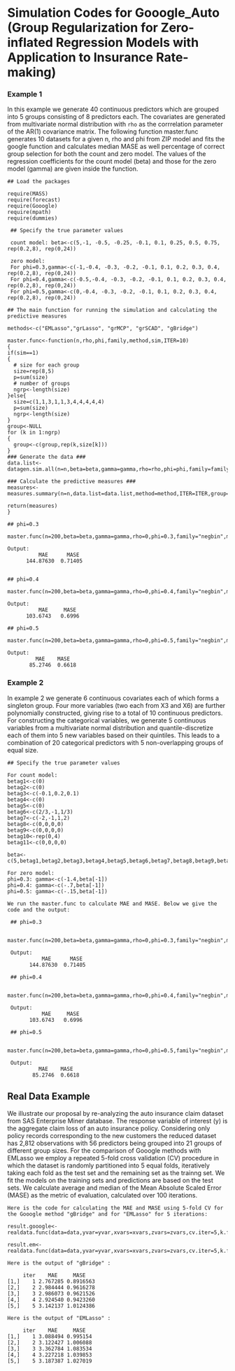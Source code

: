 # Simulation Codes for Gooogle_Auto (Group Regularization for Zero-inflated Regression Models with Application to Insurance Rate-making)


### Example 1
In this example we generate 40 continuous predictors which are grouped into 5 groups consisting of 8 predictors each. The covariates are generated from multivariate normal distribution with `rho` as the corrrelation parameter of the AR(1) covariance matrix. The following function master.func generates 10 datasets for a given n, rho and phi from ZIP model and fits the google function and calculates median MASE as well percentage of correct group selection for both the count and zero model. The values of the regression coefficients for the count model (beta) and those for the zero model (gamma) are given inside the function. 

```
## Load the packages

require(MASS)
require(forecast)
require(Gooogle)
require(mpath)
require(dummies)
```

```
 ## Specify the true parameter values
  
 count model: beta<-c(5,-1, -0.5, -0.25, -0.1, 0.1, 0.25, 0.5, 0.75, rep(0.2,8), rep(0,24))    
    
 zero model: 
 For phi=0.3,gamma<-c(-1,-0.4, -0.3, -0.2, -0.1, 0.1, 0.2, 0.3, 0.4, rep(0.2,8), rep(0,24))
 For phi=0.4,gamma<-c(-0.5,-0.4, -0.3, -0.2, -0.1, 0.1, 0.2, 0.3, 0.4, rep(0.2,8), rep(0,24))
 For phi=0.5,gamma<-c(0,-0.4, -0.3, -0.2, -0.1, 0.1, 0.2, 0.3, 0.4, rep(0.2,8), rep(0,24))
  ```
    
  ```
 ## The main function for running the simulation and calculating the predictive measures
 
 methods<-c("EMLasso","grLasso", "grMCP", "grSCAD", "gBridge")

 master.func<-function(n,rho,phi,family,method,sim,ITER=10)
{
  if(sim==1)
  {
    # size for each group
    size=rep(8,5)
    p=sum(size)
    # number of groups
    ngrp<-length(size) 
  }else{
    size=c(1,1,3,1,1,3,4,4,4,4,4)
    p=sum(size)
    ngrp<-length(size)
  }
  group<-NULL
  for (k in 1:ngrp)
  {
    group<-c(group,rep(k,size[k]))
  }
  ### Generate the data ###
  data.list<-datagen.sim.all(n=n,beta=beta,gamma=gamma,rho=rho,phi=phi,family=family,sim=sim,ITER=10)
  
  ### Calculate the predictive measures ###
  measures<-measures.summary(n=n,data.list=data.list,method=method,ITER=ITER,group=group,family=family)
  
  return(measures)
}
  ```

 ```
 ## phi=0.3

 master.func(n=200,beta=beta,gamma=gamma,rho=0,phi=0.3,family="negbin",method="grLasso",sim=1,ITER=10)
 
 Output:
           MAE      MASE 
       144.87630  0.71405 


## phi=0.4

 master.func(n=200,beta=beta,gamma=gamma,rho=0,phi=0.4,family="negbin",method="grLasso",sim=1,ITER=10)
 
 Output:
           MAE     MASE 
       103.6743   0.6996 
 
## phi=0.5

 master.func(n=200,beta=beta,gamma=gamma,rho=0,phi=0.5,family="negbin",method="grLasso",sim=1,ITER=10)
 
 Output:
          MAE    MASE 
        85.2746  0.6618      
```

### Example 2

In example 2 we generate 6 continuous covariates each of which forms a singleton group. Four more variables (two each from X3 and X6) are further polynomially constructed, giving rise to a total of 10 continuous predictors. For constructing the categorical variables, we generate 5 continuous variables from a multivariate normal distribution and quantile-discretize each of them into 5 new variables based on their quintiles. This leads to a combination of 20 categorical predictors with 5 non-overlapping groups of equal size.

```
## Specify the true parameter values

For count model: 
betag1<-c(0)
betag2<-c(0)
betag3<-c(-0.1,0.2,0.1)
betag4<-c(0)
betag5<-c(0)
betag6<-c(2/3,-1,1/3)
betag7<-c(-2,-1,1,2)
betag8<-c(0,0,0,0)
betag9<-c(0,0,0,0)
betag10<-rep(0,4)
betag11<-c(0,0,0,0)

beta<-c(5,betag1,betag2,betag3,betag4,betag5,betag6,betag7,betag8,betag9,betag10,betag11)

For zero model:
phi=0.3: gamma<-c(-1.4,beta[-1])
phi=0.4: gamma<-c(-.7,beta[-1])
phi=0.5: gamma<-c(-.15,beta[-1])
```

```
We run the master.func to calculate MAE and MASE. Below we give the code and the output:

 ## phi=0.3

 master.func(n=200,beta=beta,gamma=gamma,rho=0,phi=0.3,family="negbin",method="grLasso",sim=2,ITER=10)
 
 Output:
           MAE      MASE 
       144.87630  0.71405 

 ## phi=0.4

 master.func(n=200,beta=beta,gamma=gamma,rho=0,phi=0.4,family="negbin",method="grLasso",sim=2,ITER=10)
 
 Output:
           MAE     MASE 
       103.6743   0.6996 
 
 ## phi=0.5

 master.func(n=200,beta=beta,gamma=gamma,rho=0,phi=0.5,family="negbin",method="grLasso",sim=2,ITER=10)
 
 Output:
          MAE    MASE 
        85.2746  0.6618
```

## Real Data Example

We illustrate our proposal by re-analyzing the auto insurance claim dataset from SAS Enterprise Miner database. The response variable of interest (y) is the aggregate claim loss of an auto insurance policy. Considering only policy records corresponding to the new customers the reduced dataset has 2,812 observations with 56 predictors being grouped into 21 groups of different group sizes. For the comparison of Gooogle methods with EMLasso we employ a repeated 5-fold cross validation (CV) procedure in which the dataset is randomly partitioned into 5 equal folds, iteratively taking each fold as the test set and the remaining set as the trainng set. We fit the models on the training sets and predictions are based on the test sets. We calculate average and median of the Mean Absolute Scaled Error (MASE) as the metric of evaluation, calculated over 100 iterations. 

```
Here is the code for calculating the MAE and MASE using 5-fold CV for the Gooogle method "gBridge" and for "EMLasso" for 5 iterations:

result.gooogle<-realdata.func(data=data,yvar=yvar,xvars=xvars,zvars=zvars,cv.iter=5,k.fold=5,seedval=123,method="Gooogle")

result.em<-realdata.func(data=data,yvar=yvar,xvars=xvars,zvars=zvars,cv.iter=5,k.fold=5,seedval=123,method="EMLasso")
```
```
Here is the output of "gBridge" :

     iter    MAE     MASE       
[1,]    1 2.767285 0.8916563         
[2,]    2 2.984444 0.9616278        
[3,]    3 2.986073 0.9621526        
[4,]    4 2.924540 0.9423260        
[5,]    5 3.142137 1.0124386

Here is the output of "EMLasso" :

     iter    MAE     MASE
[1,]    1 3.088494 0.995154
[2,]    2 3.122427 1.006088
[3,]    3 3.362784 1.083534
[4,]    4 3.227218 1.039853
[5,]    5 3.187387 1.027019

```
